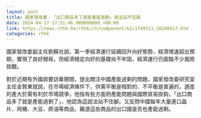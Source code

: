 ```yaml
---
layout: post
title: 國家發改委︰「出口商品多了就是產能過剩」說法站不住腳
date: 2024-04-17 17:51:46.000000000 +08:00
link: https://news.rthk.hk/rthk/ch/component/k2/1749311-20240417.htm
categories: rthk
---
```


國家發改委副主任劉蘇社說，第一季經濟運行延續回升向好態勢，經濟增速超出預期，實現了良好開局，但經濟穩定向好的基礎尚不牢固，經濟運行仍面臨不少風險挑戰。

對於近期有外國政要訪華期間，提出關注中國產能過剩的問題，國家發改委研究室主任金賢東就說，在市場經濟條件下，供需平衡是相對的、不平衡是普遍的，適度的產大於需有利於市場競爭，他指有些方面把產能問題與國際貿易掛鈎，「出口商品多了就是產能過剩了」，他認為這說法站不住腳。又反問中國每年大量進口晶片、飛機、大豆、原油等商品，難道這些商品的出口國是否也產能過剩。
